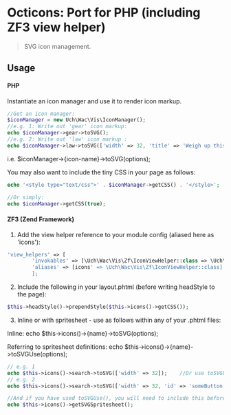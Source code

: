 # Octicons: Port for PHP (including ZF3 view helper)

> SVG icon management.

## Usage

#### PHP
Instantiate an icon manager and use it to render icon markup.

```php
//Get an icon manager:
$iconManager = new Uch\Wac\Vis\IconManager();
//e.g. 1: Write out 'gear' icon markup:
echo $iconManager->gear->toSVG();
//e.g. 2: Write out 'law' icon markup :
echo $iconManager->law->toSVG(['width' => 32, 'title' => 'Weigh up this option', 'class' => 'custom-css-class']);
```

i.e. $iconManager->{icon-name}->toSVG(options);

You may also want to include the tiny CSS in your page as follows:
```php
echo '<style type="text/css">' . $iconManager->getCSS() . '</style>';

//Or simply:
echo $iconManager->getCSS(true);

```

#### ZF3 (Zend Framework)
1) Add the view helper reference to your module config (aliased here as 'icons'):
```php
'view_helpers' => [
		'invokables' => [\Uch\Wac\Vis\Zf\IconViewHelper::class => \Uch\Wac\Vis\Zf\IconViewHelper::class],
		'aliases' => [icons' => \Uch\Wac\Vis\Zf\IconViewHelper::class]
		];
```

2) Include the following in your layout.phtml (before writing headStyle to the page):
```php
$this->headStyle()->prependStyle($this->icons()->getCSS());
```

3) Inline or with spritesheet - use as follows within any of your .phtml files:

Inline:
echo $this->icons()->{name}->toSVG(options);


Referring to spritesheet definitions:
echo $this->icons()->{name}->toSVGUse(options);


```php
// e.g. 1
echo $this->icons()->search->toSVG(['width' => 32]);	//Or use toSVGUse(...)
// e.g. 2
echo $this->icons()->search->toSVG(['width' => 32, 'id' => 'someButton', 'class' => 'float-right']);

//And if you have used toSVGUse(), you will need to include this before closing the body element:
echo $this->icons()->getSVGSpritesheet();

```
